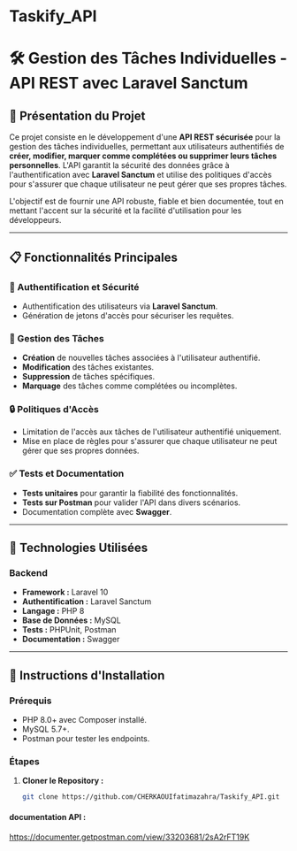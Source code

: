 # Taskify_API
# 🛠️ Gestion des Tâches Individuelles - API REST avec Laravel Sanctum

## 🚀 Présentation du Projet
Ce projet consiste en le développement d'une **API REST sécurisée** pour la gestion des tâches individuelles, permettant aux utilisateurs authentifiés de **créer, modifier, marquer comme complétées ou supprimer leurs tâches personnelles**. L'API garantit la sécurité des données grâce à l'authentification avec **Laravel Sanctum** et utilise des politiques d'accès pour s'assurer que chaque utilisateur ne peut gérer que ses propres tâches.

L'objectif est de fournir une API robuste, fiable et bien documentée, tout en mettant l'accent sur la sécurité et la facilité d'utilisation pour les développeurs.

---

## 📋 Fonctionnalités Principales

### 🔐 Authentification et Sécurité
- Authentification des utilisateurs via **Laravel Sanctum**.
- Génération de jetons d'accès pour sécuriser les requêtes.

### 📝 Gestion des Tâches
- **Création** de nouvelles tâches associées à l'utilisateur authentifié.
- **Modification** des tâches existantes.
- **Suppression** de tâches spécifiques.
- **Marquage** des tâches comme complétées ou incomplètes.

### 🔒 Politiques d'Accès
- Limitation de l'accès aux tâches de l'utilisateur authentifié uniquement.
- Mise en place de règles pour s'assurer que chaque utilisateur ne peut gérer que ses propres données.

### ✅ Tests et Documentation
- **Tests unitaires** pour garantir la fiabilité des fonctionnalités.
- **Tests sur Postman** pour valider l'API dans divers scénarios.
- Documentation complète avec **Swagger**.

---

## 🔧 Technologies Utilisées

### Backend
- **Framework :** Laravel 10
- **Authentification :** Laravel Sanctum
- **Langage :** PHP 8
- **Base de Données :** MySQL
- **Tests :** PHPUnit, Postman
- **Documentation :** Swagger

---

## 🚀 Instructions d'Installation

### Prérequis
- PHP 8.0+ avec Composer installé.
- MySQL 5.7+.
- Postman pour tester les endpoints.

### Étapes
1. **Cloner le Repository :**
   ```bash
   git clone https://github.com/CHERKAOUIfatimazahra/Taskify_API.git
   
#### documentation API :
https://documenter.getpostman.com/view/33203681/2sA2rFT19K
